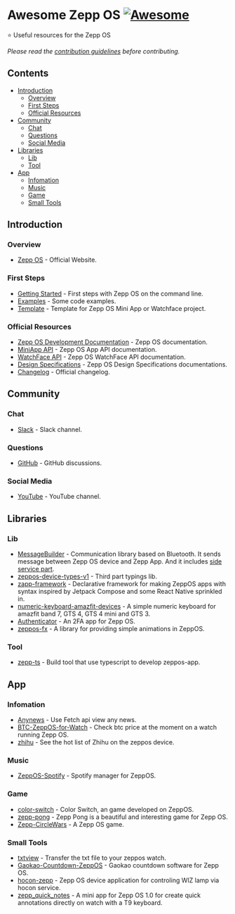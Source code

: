# Awesome Zepp OS [![Awesome](https://awesome.re/badge-flat2.svg)](https://awesome.re)
⭐ Useful resources for the Zepp OS

*Please read the [contribution guidelines](contributing.md) before contributing.*

## Contents

<!-- START doctoc generated TOC please keep comment here to allow auto update -->
<!-- DON'T EDIT THIS SECTION, INSTEAD RE-RUN doctoc TO UPDATE -->

- [Introduction](#introduction)
  - [Overview](#overview)
  - [First Steps](#first-steps)
  - [Official Resources](#official-resources)
- [Community](#community)
  - [Chat](#chat)
  - [Questions](#questions)
  - [Social Media](#social-media)
- [Libraries](#libraries)
  - [Lib](#lib)
  - [Tool](#tool)
- [App](#app)
  - [Infomation](#infomation)
  - [Music](#music)
  - [Game](#game)
  - [Small Tools](#small-tools)

<!-- END doctoc generated TOC please keep comment here to allow auto update -->

## Introduction

### Overview

- [Zepp OS](https://developer.zepp.com/os/home) - Official Website.
### First Steps
- [Getting Started](https://docs.zepp.com/docs/guides/quick-start/) - First steps with Zepp OS on the command line.
- [Examples](https://docs.zepp.com/docs/samples/) - Some code examples.
- [Template](https://docs.zepp.com/docs/designs/template/list/) - Template for Zepp OS Mini App or Watchface project.


### Official Resources
- [Zepp OS Development Documentation](https://docs.zepp.com/docs/intro/) - Zepp OS documentation.
- [MiniApp API](https://docs.zepp.com/docs/reference/app-json/) - Zepp OS App API documentation.
- [WatchFace API](https://docs.zepp.com/docs/watchface/app-json/) - Zepp OS WatchFace API documentation.
- [Design Specifications](https://docs.zepp.com/docs/designs/) - Zepp OS Design Specifications documentations.
- [Changelog](https://docs.zepp.com/docs/reference/revision-history/) - Official changelog.

## Community

### Chat
- [Slack](https://t.zepp.com/t/zepp-community-slack) - Slack channel.

### Questions

- [GitHub](https://github.com/orgs/zepp-health/discussions) - GitHub discussions.

### Social Media

- [YouTube](https://www.youtube.com/channel/UCU8LoAkoGotUNL82arnib5w) - YouTube channel.

## Libraries

### Lib
- [MessageBuilder](https://github.com/zepp-health/zeppos-samples/blob/main/application/2.0/todo-list/shared/message.js) - Communication library based on Bluetooth. It sends message between Zepp OS device and Zepp App. And it includes [side service part](https://github.com/zepp-health/zeppos-samples/blob/main/application/2.0/todo-list/shared/message-side.js).
- [zeppos-device-types-v1](https://github.com/tytydraco/zeppos-device-types-v1) - Third part typings lib.
- [zapp-framework](https://github.com/j-piasecki/zapp-framework) - Declarative framework for making ZeppOS apps with syntax inspired by Jetpack Compose and some React Native sprinkled in.
- [numeric-keyboard-amazfit-devices](https://github.com/Rafucho25/numeric-keyboard-amazfit-devices) - A simple numeric keyboard for amazfit band 7, GTS 4, GTS 4 mini and GTS 3.
- [Authenticator](https://github.com/ZoLArk173/Authenticator) - An 2FA app for Zepp OS.
- [zeppos-fx](https://github.com/XiaomaiTX/zeppos-fx) - A library for providing simple animations in ZeppOS.

### Tool
- [zepp-ts](https://github.com/tytydraco/zepp-ts) - Build tool that use typescript to develop zeppos-app.

## App

### Infomation

- [Anynews](https://github.com/fwz233/Anynews) - Use Fetch api view any news.
- [BTC-ZeppOS-for-Watch](https://github.com/fwz233/BTC-ZeppOS-for-Watch) - Check btc price at the moment on a watch running Zepp OS.
- [zhihu](https://github.com/fwz233/zhihu) - See the hot list of Zhihu on the zeppos device.

### Music

- [ZeppOS-Spotify](https://github.com/juan518munoz/ZeppOS-Spotify/) - Spotify manager for ZeppOS.

### Game

- [color-switch](https://github.com/sirAvent/color-switch) - Color Switch, an game developed on ZeppOS.
- [zepp-pong](https://github.com/Berezza98/zepp-pong) - Zepp Pong is a beautiful and interesting game for Zepp OS.
- [Zepp-CircleWars](https://github.com/Berezza98/Zepp-CircleWars) - A Zepp OS game.

### Small Tools

- [txtview](https://github.com/fwz233/txtview) - Transfer the txt file to your zeppos watch.
- [Gaokao-Countdown-ZeppOS](https://github.com/lc6464/Gaokao-Countdown-ZeppOS) - Gaokao countdown software for Zepp OS.
- [hocon-zepp](https://github.com/LeKovr/hocon-zepp) - Zepp OS device application for controling WIZ lamp via hocon service.
- [zepp_quick_notes](https://github.com/gabrielchristino/zepp_quick_notes) - A mini app for Zepp OS 1.0 for create quick annotations directly on watch with a T9 keyboard.
